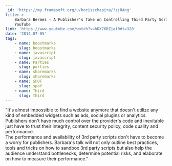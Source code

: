 ```yaml
---
_id: 'https://my.framasoft.org/u/borisschapira/?zjRAng'
title: >-
    Barbara Bermes - A Publisher's Take on Controlling Third Party Scripts -
    YouTube
link: 'https://www.youtube.com/watch?v=hDX76BZjai0#t=320'
date: '2014-07-05'
tags:
    - name: boostmarks
      slug: boostmarks
    - name: javascript
      slug: javascript
    - name: Parties
      slug: parties
    - name: sharemarks
      slug: sharemarks
    - name: SPOF
      slug: spof
    - name: Third
      slug: third
---
```


<div class="markdown"><p>&quot;It's almost impossible to find a website anymore that doesn't utilize any kind of embedded widgets such as ads, social plugins or analytics. Publishers don't have much control over the provider's code and inevitable just have to trust their integrity, content security policy, code quality and performance.<br />
The performance and availability of 3rd party scripts don't have to become a worry for publishers. Barbara's talk will not only outline best practices, tools and tricks on how to sandbox 3rd party scripts but also help the audience understand bottlenecks, determine potential risks, and elaborate on how to measure their performance.&quot;
</p></div>
